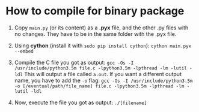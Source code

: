 # How to compile for binary package


1. Copy `main.py` (or its content) as a **.pyx** file, and the other .py files with no changes. They have to be in the same folder with the .pyx file.
2. Using **cython** (install it with `sudo pip install cython`):
`cython main.pyx --embed`
3. Compile the C file you got as output:
`gcc -Os -I /usr/include/python3.5m file.c -lpython3.5m -lpthread -lm -lutil -ldl`
This will output a file called `a.out`. If you want a different output name, you have to add the `-o` flag:
`gcc -Os -I /usr/include/python3.5m -o [/eventual/path/file_name] file.c -lpython3.5m -lpthread -lm -lutil -ldl`

4. Now, execute the file you got as output: `./[filename]` 
